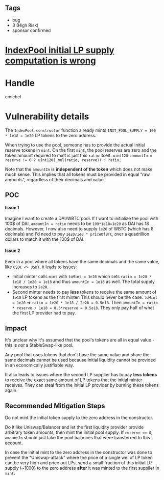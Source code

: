 ## Tags

- bug
- 3 (High Risk)
- sponsor confirmed

# [IndexPool initial LP supply computation is wrong](https://github.com/code-423n4/2021-09-sushitrident-findings/issues/78) 

# Handle

cmichel


# Vulnerability details

The `IndexPool.constructor` function already mints `INIT_POOL_SUPPLY = 100 * 1e18 = 1e20` LP tokens to the zero address.

When trying to use the pool, someone has to provide the actual initial reserve tokens in `mint`.
On the first `mint`, the pool reserves are zero and the token amount required to mint is just this `ratio` itself: `uint120 amountIn = reserve != 0 ? uint120(_mul(ratio, reserve)) : ratio;`

Note that the `amountIn` is **independent of the token** which does not make much sense.
This implies that all tokens must be provided in equal "raw amounts", regardless of their decimals and value.

## POC
#### Issue 1
Imagine I want to create a DAI/WBTC pool.
If I want to initialize the pool with 100$ of DAI, `amountIn = ratio` needs to be `100*1e18=1e20` as DAI has 18 decimals.
However, I now also need to supply `1e20` of WBTC (which has 8 decimals) and I'd need to pay `1e20/1e8 * priceOfBTC`, over a quadrillion dollars to match it with the 100$ of DAI.

#### Issue 2
Even in a pool where all tokens have the same decimals and the same value, like `USDC <> USDT`, it leads to issues:
- Initial minter calls `mint` with `toMint = 1e20` which sets `ratio = 1e20 * 1e18 / 1e20 = 1e18` and thus `amountIn = 1e18` as well. The total supply increases to `2e20`.
- Second minter needs to pay **less** tokens to receive the same amount of `1e18` LP tokens as the first minter. This should never be the case. `toMint = 1e20` => `ratio = 1e20 * 1e18 / 2e20 = 0.5e18`. Then `amountIn = ratio * reserve / 1e18 = 0.5*reserve = 0.5e18`. They only pay half of what the first LP provider had to pay.

## Impact
It's unclear why it's assumed that the pool's tokens are all in equal value - this is _not_ a StableSwap-like pool.

Any pool that uses tokens that don't have the same value and share the same decimals cannot be used because initial liquidity cannot be provided in an economically justifiable way.

It also leads to issues where the second LP supplier has to pay **less tokens** to receive the exact same amount of LP tokens that the initial minter receives. They can steal from the initial LP provider by burning these tokens again.

## Recommended Mitigation Steps
Do not mint the initial token supply to the zero address in the constructor.

Do it like Uniswap/Balancer and let the first liquidity provider provide arbitrary token amounts, then mint the initial pool supply.
If `reserve == 0`, `amountIn` should just take the pool balances that were transferred to this account.

In case the initial mint to the zero address in the constructor was done to prevent the "Uniswap-attack" where the price of a single wei of LP token can be very high and price out LPs, send a small fraction of this initial LP supply (~1000) to the zero address **after** it was minted to the first supplier in `mint`.


